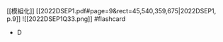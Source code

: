 [[模組化]]
[[2022DSEP1.pdf#page=9&rect=45,540,359,675|2022DSEP1, p.9]]
![[2022DSEP1Q33.png]] #flashcard 
- D
<!--ID: 1730701092365-->


